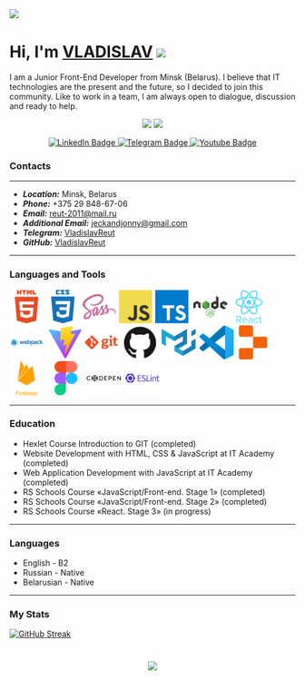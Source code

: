 <div id="header" align="left">
  <img src="https://media2.giphy.com/media/v1.Y2lkPTc5MGI3NjExcTRhMTFkZmNhdzhyd2xhdm4yeHJ5dzN4ZWE2NDQzY3hoM2lpM2k2MiZlcD12MV9pbnRlcm5hbF9naWZfYnlfaWQmY3Q9Zw/Rpl1sod1vCXK0L2SUN/giphy.webp" width="300"/>
</div>

<h1 align="left">Hi, I'm <a href="https://github.com/JeckJonnyQ" target="_blank">VLADISLAV</a>
<img src="https://github.com/blackcater/blackcater/raw/main/images/Hi.gif" height="32"/></h1>
<p align="left">I am a Junior Front-End Developer from Minsk (Belarus). I believe that IT technologies are the present and the future, so I decided to join this community. Like to work in a team, I am always open to dialogue, discussion and ready to help.</h3>

<p align='center'>
   <a href="https://github-readme-stats.vercel.app/api?username=JeckJonnyQ&show_icons=true&count_private=true">
       <img height=150 src="https://github-readme-stats.vercel.app/api?username=JeckJonnyQ&show_icons=true&theme=vision-friendly-dark&hide_border=true"/></a>
   <a href="https://github.com/JeckJonnyQ/github-readme-stats">
       <img height=150 src="https://github-readme-stats.vercel.app/api/top-langs/?username=JeckJonnyQ&layout=compact&theme=vision-friendly-dark&hide_border=true"/></a>
</p>

<div id="badges" align='center'>
  <a href="https://www.linkedin.com/in/vladislav-reut-466b48317/">
    <img src="https://img.shields.io/badge/LinkedIn-blue?style=for-the-badge&logo=linkedin&logoColor=white" alt="LinkedIn Badge"/>
  </a>
   <a href="https://t.me/JeckJonny">
    <img src="https://img.shields.io/badge/Telegram-blue?style=for-the-badge&logo=telegram&logoColor=white" alt="Telegram Badge"/>
  </a>
  <a href="https://studio.youtube.com/channel/UCvb3iS44wAKuefqgVa0ay_g/videos/upload?filter=%5B%5D&sort=%7B%22columnType%22%3A%22date%22%2C%22sortOrder%22%3A%22DESCENDING%22%7D">
    <img src="https://img.shields.io/badge/YouTube-red?style=for-the-badge&logo=youtube&logoColor=white" alt="Youtube Badge"/>
  </a>
</div>

### Contacts
---
* ***Location:*** Minsk, Belarus
* ***Phone:*** +375 29 848-67-06
* ***Email:*** reut-2011@mail.ru
* ***Additional Email:*** jeckandjonny@gmail.com
* ***Telegram:*** [VladislavReut](https://t.me/JeckJonny)
* ***GitHub:*** [VladislavReut](https://github.com/JeckJonnyQ)
---

### Languages and Tools

<div>
  <img src="https://github.com/devicons/devicon/blob/master/icons/html5/html5-plain-wordmark.svg" title="HTML5" **alt="HTML5" width="60" height="60"/>
  <img src="https://github.com/devicons/devicon/blob/master/icons/css3/css3-plain-wordmark.svg" title="CSS3" **alt="CSS3" width="60" height="60"/>
  <img src="https://github.com/devicons/devicon/blob/master/icons/sass/sass-original.svg" title="SASS" **alt="SASS" width="60" height="60"/>
  <img src="https://github.com/devicons/devicon/blob/master/icons/javascript/javascript-original.svg" title="JS" **alt="JS" width="60" height="60"/>
  <img src="https://github.com/devicons/devicon/blob/master/icons/typescript/typescript-original.svg" title="TS" **alt="TS" width="60" height="60"/>&nbsp;
  <img src="https://github.com/devicons/devicon/blob/master/icons/nodejs/nodejs-original-wordmark.svg" title="NodeJS" alt="NodeJS" width="60" height="60"/>&nbsp;
  <img src="https://github.com/devicons/devicon/blob/master/icons/react/react-original-wordmark.svg" title="REACT" alt="REACT" width="60" height="60"/>&nbsp;
  <img src="https://github.com/devicons/devicon/blob/master/icons/webpack/webpack-original-wordmark.svg" title="WEBPACK" alt="WEBPACK" width="60" height="60"/>&nbsp;
  <img src="https://github.com/devicons/devicon/blob/master/icons/vitejs/vitejs-original.svg" title="VITEJS" **alt="VITEJS" width="60" height="60"/>
  <img src="https://github.com/devicons/devicon/blob/master/icons/git/git-plain-wordmark.svg" title="GIT" **alt="GIT" width="60" height="60"/>&nbsp;
  <img src="https://github.com/devicons/devicon/blob/master/icons/github/github-original.svg" title="GITHUB" **alt="GITHUB" width="60" height="60"/>&nbsp;
  <img src="https://github.com/devicons/devicon/blob/master/icons/materialui/materialui-original.svg" title="MATUI" **alt="MATUI" width="60" height="60"/>&nbsp;
  <img src="https://github.com/devicons/devicon/blob/master/icons/vscode/vscode-original.svg" title="VSCODE" **alt="VSCODE" width="60" height="60"/>
  <img src="https://github.com/devicons/devicon/blob/master/icons/replit/replit-original.svg" title="REPLIT" **alt="REPLIT" width="60" height="60"/>&nbsp;
  <img src="https://github.com/devicons/devicon/blob/master/icons/firebase/firebase-plain-wordmark.svg" title="FIREBASE" alt="FIREBASE" width="60" height="60"/>&nbsp;
  <img src="https://github.com/devicons/devicon/blob/master/icons/figma/figma-original.svg" title="FIGMA" **alt="FIGMA" width="60" height="60"/>&nbsp;
  <img src="https://github.com/devicons/devicon/blob/master/icons/codepen/codepen-original-wordmark.svg" title="CODEPEN" **alt="CODEPEN" width="60" height="60"/>&nbsp;
  <img src="https://github.com/devicons/devicon/blob/master/icons/eslint/eslint-plain-wordmark.svg" title="ESLINT" **alt="ESLINT" width="60" height="60"/>&nbsp;
</div>

---
### Education

* Hexlet Course Introduction to GIT (completed)
* Website Development with HTML, CSS & JavaScript at IT Academy (completed)
* Web Application Development with JavaScript at IT Academy (completed)
* RS Schools Course «JavaScript/Front-end. Stage 1» (completed)
* RS Schools Course «JavaScript/Front-end. Stage 2» (completed)
* RS Schools Course «React. Stage 3» (in progress)
  
---
### Languages

* English - B2
* Russian - Native
* Belarusian - Native

---

### My Stats
[![GitHub Streak](https://github-readme-streak-stats.herokuapp.com?user=JeckJonnyQ&theme=dark&hide_border=true&date_format=j%20M%5B%20Y%5D&mode=weekly)](https://git.io/streak-stats)

<div align="center" style="margin: 40px 0">
   <a href="https://github.com/JeckJonnyQ/github-profile-views-counter">
       <img width="175px" src="https://komarev.com/ghpvc/?username=JeckJonnyQ&color=DE002D">
   </a>
</div>
